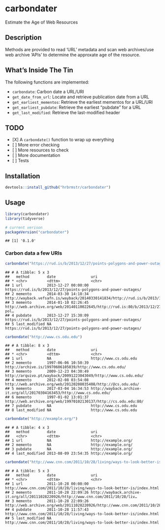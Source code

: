 
# carbondater

Estimate the Age of Web Resources

## Description

Methods are provided to read ‘URL’ metadata and scan web archives/use
web archive ‘APIs’ to determine the approxate age of the resource.

## What’s Inside The Tin

The following functions are implemented:

  - `carbondate`: Carbon date a URL/URI
  - `get_date_from_url`: Locate and retrieve publication date from a URL
  - `get_earliest_mementos`: Retrieve the earliest mementos for a
    URL/URI
  - `get_earliest_pubdate`: Retrieve the earliest “pubdate” for a URL
  - `get_last_modified`: Retrieve the last-modified header

## TODO

  - \[X\] A `carbondate()` function to wrap up everything
  - \[ \] More error checking
  - \[ \] More resources to check
  - \[ \] More documentation
  - \[ \] Tests

## Installation

``` r
devtools::install_github("hrbrmstr/carbondater")
```

## Usage

``` r
library(carbondater)
library(tidyverse)

# current verison
packageVersion("carbondater")
```

    ## [1] '0.1.0'

### Carbon data a few URIs

``` r
carbondate("https://rud.is/b/2013/12/27/points-polygons-and-power-outages/")
```

    ## # A tibble: 5 x 3
    ##   method        date                uri                                                                                
    ## * <chr>         <dttm>              <chr>                                                                              
    ## 1 url           2013-12-27 00:00:00 https://rud.is/b/2013/12/27/points-polygons-and-power-outages/                     
    ## 2 memento       2014-03-30 14:18:34 http://wayback.vefsafn.is/wayback/20140330141834/http://rud.is/b/2013/12/27/points…
    ## 3 memento       2014-01-10 02:26:45 http://web.archive.org/web/20140110022645/http://rud.is:80/b/2013/12/27/points-pol…
    ## 4 pubdate       2013-12-27 15:30:09 https://rud.is/b/2013/12/27/points-polygons-and-power-outages/                     
    ## 5 last_modified NA                  https://rud.is/b/2013/12/27/points-polygons-and-power-outages/

``` r
carbondate("http://www.cs.odu.edu")
```

    ## # A tibble: 8 x 3
    ##   method        date                uri                                                                    
    ## * <chr>         <dttm>              <chr>                                                                  
    ## 1 url           NA                  http://www.cs.odu.edu                                                  
    ## 2 memento       1997-06-06 10:50:39 http://archive.is/19970606105039/http://www.cs.odu.edu/                
    ## 3 memento       2009-12-23 04:30:49 http://arquivo.pt/wayback/20091223043049/http://www.cs.odu.edu/        
    ## 4 memento       2012-02-08 03:54:08 http://web.archive.org/web/20120208035408/http://@cs.odu.edu/          
    ## 5 memento       2017-03-04 16:34:53 http://wayback.archive-it.org/all/20170304163453/http://www.cs.odu.edu/
    ## 6 memento       1997-01-02 13:01:37 http://web.archive.org/web/19970102130137/http://cs.odu.edu:80/        
    ## 7 pubdate       NA                  http://www.cs.odu.edu                                                  
    ## 8 last_modified NA                  http://www.cs.odu.edu

``` r
carbondate("http://example.org/")
```

    ## # A tibble: 4 x 3
    ##   method        date                uri                
    ##   <chr>         <dttm>              <chr>              
    ## 1 url           NA                  http://example.org/
    ## 2 memento       NA                  http://example.org/
    ## 3 pubdate       NA                  http://example.org/
    ## 4 last_modified 2013-08-09 23:54:35 http://example.org/

``` r
carbondate("http://www.cnn.com/2011/10/28/living/ways-to-look-better-is/index.html")
```

    ## # A tibble: 5 x 3
    ##   method        date                uri                                                                                
    ## * <chr>         <dttm>              <chr>                                                                              
    ## 1 url           2011-10-28 00:00:00 http://www.cnn.com/2011/10/28/living/ways-to-look-better-is/index.html             
    ## 2 memento       2011-10-28 22:09:26 http://wayback.archive-it.org/all/20111028220926/http://www.cnn.com/2011/10/28/liv…
    ## 3 memento       2011-10-28 22:09:26 http://web.archive.org/web/20111028220926/http://www.cnn.com/2011/10/28/living/way…
    ## 4 pubdate       2011-10-28 11:57:43 http://www.cnn.com/2011/10/28/living/ways-to-look-better-is/index.html             
    ## 5 last_modified NA                  http://www.cnn.com/2011/10/28/living/ways-to-look-better-is/index.html
